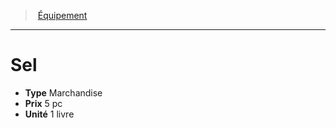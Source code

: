 ﻿---
!EquipmentItem
Type: Marchandise
Price: 5 pc
Unity: 1 livre
Id: equipment_hd.md#sel
ParentLink: equipment_hd.md#Équipement
Name: Sel
ParentName: Équipement
NameLevel: 1
Attributes: {}
AttributesDictionary: >+
  {}

---
> [Équipement](hd_equipment.md)

---

# Sel

- **Type** Marchandise
- **Prix** 5 pc
- **Unité** 1 livre

